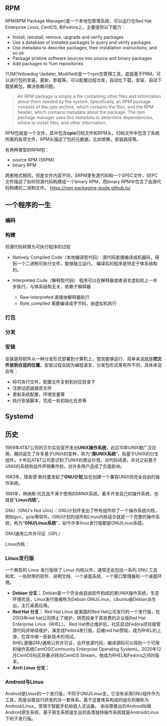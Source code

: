 ## RPM

RPM(RPM Package Manager)是一个本地包管理系统，可以运行在Red Hat Enterprise Linux, CentOS, 和Fedora上，主要提供以下能力：

- Install, reinstall, remove, upgrade and verify packages
- Use a database of installed packages to query and verify packages
- Use metadata to describe packages, their installation instructions, and so on
- Package pristine software sources into source and binary packages
- Add packages to Yum repositories

YUM(Yellowdog Updater, Modified)是一个rpm包管理工具，底层基于PRM，可以进行包的安装，更新，卸载等。可以配置远程仓库，自动化下载，安装，自动下载依赖包，解决依赖问题。

> An RPM package is simply a file containing other files and information about them needed by the system. Specifically, an RPM package consists of the cpio archive, which contains the files, and the RPM header, which contains metadata about the package. The rpm package manager uses this metadata to determine dependencies, where to install files, and other information.

RPM包就是一个文件，其中包含**cpio**归档文件和RPM头，归档文件中包含了系统所需的各项文件，RPM头描述了包的元数据，比如依赖，安装路径等。

有两种类型的RPM包：

- source RPM (SRPM)
- binary RPM

两者格式相同，但是文件内容不同，SRPM里有源代码和一个SPEC文件，SEPC文件描述了如何将源代码构建成一个binary RPM，而binary RPM中包含了由源代码构建的二进制文件。
https://rpm-packaging-guide.github.io/

## 一个程序的一生

### 编码

### 构建

将源代码转换为可执行程序的过程

- Natively Compiled Code（本地编译型代码）
  源代码直接编译成机器码，得到一个二进制可执行文件，能够独立运行。
  编译后的程序是特定于体系结构的。

- Interpreted Code（解释型代码）
  程序可以在解释器或者语言虚拟机上一步步执行，与体系结构无关，依赖于解释器
  - Raw-interpreted
    直接由解释器执行
  - Byte_compiled
    需要编译成字节码，由虚拟机执行

### 打包

### 分发

### 安装

安装是将软件从一种分发形式部署到计算机上，使其能够运行，简单来说就是**把文件放到合适的位置**，安装过程会因为编程语言，分发包形式等有所不同，具体来说会有：

- 将可执行文件，配置文件复制到对应目录下
- 注册动态链接库文件
- 更新系统配置，环境变量等
- 执行安装脚本，完成一些初始化任务等

## Systemd



## 历史

1969年AT&T公司的贝尔实验室开发出**UNIX操作系统**，此后10年UNIX被广泛应用，期间诞生了许多基于UNIX的变种，称为“**类UNIX系统**”，和基于UNIX的衍生组件。十年后AT&T公司意识到了UNIX的商业价值，对代码闭源，并对之前基于UNIX的系统和组件声明著作权，对许多用户造成了负面影响。

1983年，理查德·斯托曼发起了**GNU计划**,旨在创建一个兼容UNIX但完全自由的操作系统。

1991年，林纳斯·托瓦兹不满于使用的MINIX系统，着手开发自己的操作系统，也就是“**Linux内核**”。

GNU（GNU's Not Unix）：GNU计划开发出了所有组件除了一个操作系统内核，例如gcc，gzip等软件。GNU计划的组件和Linux内核组合就是一个完整的操作系统，称为“**GNU/Linux系统**”，如今许多linux发行版都是GNU/Linux系统。

GNU通用公共许可证（GPL）

Linux内核：

### Linux发行版

一个典型的 Linux 发行版除了 Linux 内核以外，通常还会包括一系列 GNU 工具和库、一些附带的软件、说明文档、一个桌面系统、一个窗口管理器和一个桌面环境。

- **Debian 分支：**
   Debian是一个完全由自由软件构成的类UNIX操作系统，生态环境优良，Linux发行版被称为Debian GNU/Linux，Ubuntu由Debian派生出，主打桌面应用。
- **Red Hat 分支：**
   Red Hat Linux 是美国的Red Hat公司发行的一个发行版，在2003年red hat公司停止了维护，转而投身于其收费的企业版Red Hat Enterprise Linux（RHEL）。
   Red Hat停止维护后，社区启动Fedora项目接管源代码并继续维护，演变成Fedora发行版，后被red hat赞助，成为RHEL的上游，在其中做一些新技术的测试。  
   RHEL遵循GNU通用公共许可证，会开放源代码，编译源码可以得到一个可用的操作系统CentOS(Community Enterprise Operating System)。2020年12月CentOS社区将重点转向CentOS Stream，他成为RHEL和Fedora之间的版本。
- **Arch Linux 分支：**

### Android与Linux

Android是Linux的一个发行版，不同于GNU/Linux支，它没有采用GNU组件作为工具，而是谷歌自行研发的另一套体系。基于这套体系构成的组合则被称为Android/Linux，常用于智能手机和嵌入式设备。
由谷歌推出的Android叫做Android原生系统，基于原生系统诞生出的各类独特操作系统就是Android/Linux下的子发行版。


